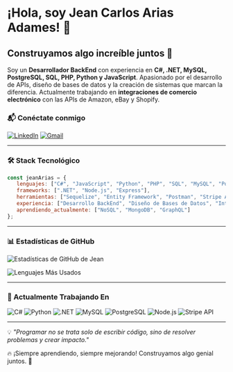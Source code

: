 # ¡Hola, soy Jean Carlos Arias Adames! 👋

## Construyamos algo increíble juntos 🚀

Soy un **Desarrollador BackEnd** con experiencia en **C#, .NET, MySQL, PostgreSQL, SQL, PHP, Python y JavaScript**. Apasionado por el desarrollo de APIs, diseño de bases de datos y la creación de sistemas que marcan la diferencia. Actualmente trabajando en **integraciones de comercio electrónico** con las APIs de Amazon, eBay y Shopify. 

### 📬 Conéctate conmigo
[![LinkedIn](https://img.shields.io/badge/LinkedIn-%230077B5.svg?style=for-the-badge&logo=linkedin&logoColor=white)](https://www.linkedin.com/in/jean-carlos-arias-6565a7295/)
[![Gmail](https://img.shields.io/badge/Gmail-D14836?style=for-the-badge&logo=gmail&logoColor=white)](mailto:ariasyancar@gmail.com)

---

### 🛠️ Stack Tecnológico
```js
const jeanArias = {
   lenguajes: ["C#", "JavaScript", "Python", "PHP", "SQL", "MySQL", "PostgreSQL"],
   frameworks: [".NET", "Node.js", "Express"],
   herramientas: ["Sequelize", "Entity Framework", "Postman", "Stripe API"],
   experiencia: ["Desarrollo BackEnd", "Diseño de Bases de Datos", "Integraciones de API"],
   aprendiendo_actualmente: ["NoSQL", "MongoDB", "GraphQL"]
};
```

---

### 📊 Estadísticas de GitHub
![Estadísticas de GitHub de Jean](https://github-readme-stats.vercel.app/api?username=JeanCarlosArias&show_icons=true&theme=radical&cache_seconds=1800)

![Lenguajes Más Usados](https://github-readme-stats.vercel.app/api/top-langs/?username=JeanCarlosArias&layout=compact&theme=radical)

---

### 🚀 Actualmente Trabajando En
![C#](https://img.shields.io/badge/C%23-%23239120.svg?style=for-the-badge&logo=c-sharp&logoColor=white)
![Python](https://img.shields.io/badge/Python-%233776AB.svg?style=for-the-badge&logo=python&logoColor=white)
![.NET](https://img.shields.io/badge/.NET-%23512BD4.svg?style=for-the-badge&logo=dotnet&logoColor=white)
![MySQL](https://img.shields.io/badge/MySQL-%234479A1.svg?style=for-the-badge&logo=mysql&logoColor=white)
![PostgreSQL](https://img.shields.io/badge/PostgreSQL-%23336791.svg?style=for-the-badge&logo=postgresql&logoColor=white)
![Node.js](https://img.shields.io/badge/Node.js-%2343853D.svg?style=for-the-badge&logo=node.js&logoColor=white)
![Stripe API](https://img.shields.io/badge/Stripe-%23636CC9.svg?style=for-the-badge&logo=stripe&logoColor=white)

---

💡 _"Programar no se trata solo de escribir código, sino de resolver problemas y crear impacto."_

🔥 ¡Siempre aprendiendo, siempre mejorando! Construyamos algo genial juntos. 🚀
